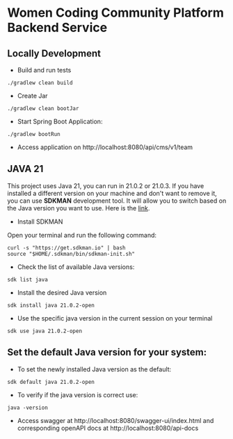 # Women Coding Community Platform Backend Service

## Locally Development

* Build and run tests

```shell
./gradlew clean build
```

* Create Jar

```shell
./gradlew clean bootJar
```

* Start Spring Boot Application:

```shell
./gradlew bootRun
```

* Access application on http://localhost:8080/api/cms/v1/team



## JAVA 21
This project uses Java 21, you can run in 21.0.2 or 21.0.3. If you have installed a different version on your machine and don't want to remove it, you can use **SDKMAN** development tool.
It will allow you to switch based on the Java version you want to use. 
Here is the [link](https://sdkman.io). 

* Install SDKMAN

Open your terminal and run the following command:
```shell
curl -s "https://get.sdkman.io" | bash
source "$HOME/.sdkman/bin/sdkman-init.sh"
```

* Check the list of available Java versions:
```shell
sdk list java
```

* Install the desired Java version
```shell
sdk install java 21.0.2-open 
```
* Use the specific java version in the current session on your terminal
```shell
sdk use java 21.0.2-open
```

## Set the default Java version for your system:

* To set the newly installed Java version as the default:
```shell
sdk default java 21.0.2-open
```
* To verify if the java version is correct use:
```shell
java -version
```


* Access swagger at http://localhost:8080/swagger-ui/index.html
    and corresponding openAPI docs at http://localhost:8080/api-docs
